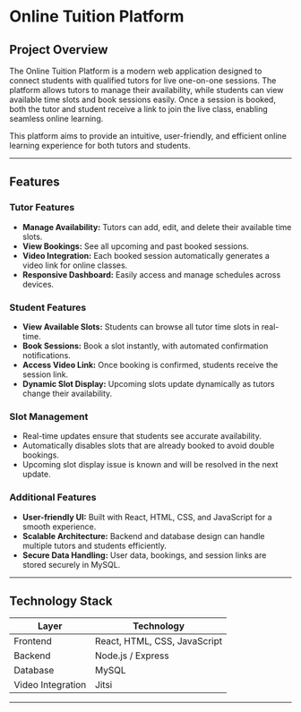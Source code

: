 # Online Tuition Platform

## Project Overview
The Online Tuition Platform is a modern web application designed to connect students with qualified tutors for live one-on-one sessions. The platform allows tutors to manage their availability, while students can view available time slots and book sessions easily. Once a session is booked, both the tutor and student receive a link to join the live class, enabling seamless online learning.  

This platform aims to provide an intuitive, user-friendly, and efficient online learning experience for both tutors and students.

---

## Features

### Tutor Features
- **Manage Availability:** Tutors can add, edit, and delete their available time slots.  
- **View Bookings:** See all upcoming and past booked sessions.  
- **Video Integration:** Each booked session automatically generates a video link for online classes.  
- **Responsive Dashboard:** Easily access and manage schedules across devices.

### Student Features
- **View Available Slots:** Students can browse all tutor time slots in real-time.  
- **Book Sessions:** Book a slot instantly, with automated confirmation notifications.  
- **Access Video Link:** Once booking is confirmed, students receive the session link.  
- **Dynamic Slot Display:** Upcoming slots update dynamically as tutors change their availability.

### Slot Management
- Real-time updates ensure that students see accurate availability.  
- Automatically disables slots that are already booked to avoid double bookings.  
- Upcoming slot display issue is known and will be resolved in the next update.

### Additional Features
- **User-friendly UI:** Built with React, HTML, CSS, and JavaScript for a smooth experience.  
- **Scalable Architecture:** Backend and database design can handle multiple tutors and students efficiently.  
- **Secure Data Handling:** User data, bookings, and session links are stored securely in MySQL.

---

## Technology Stack

| Layer               | Technology |
|--------------------|------------|
| Frontend           | React, HTML, CSS, JavaScript |
| Backend            | Node.js / Express  |
| Database           | MySQL |
| Video Integration  | Jitsi |

---


